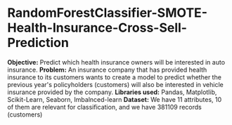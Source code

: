 # RandomForestClassifier-SMOTE-Health-Insurance-Cross-Sell-Prediction
**Objective:**
Predict which health insurance owners will be interested in auto insurance.
**Problem:**
An insurance company that has provided health insurance to its customers wants to create a model to 
predict whether the previous year's policyholders (customers) will also be interested in vehicle insurance provided by the company.
**Libraries used:**
Pandas, Matplotlib, Scikit-Learn, Seaborn, Imbalnced-learn
**Dataset:**
We have 11 attributes, 10 of them are relevant for classification, and we have 381109 records (customers)
